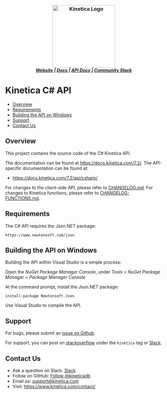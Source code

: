 <h3 align="center" style="margin:0px">
	<img width="200" src="https://www.kinetica.com/wp-content/uploads/2018/08/kinetica_logo.svg" alt="Kinetica Logo"/>
</h3>
<h5 align="center" style="margin:0px">
	<a href="https://www.kinetica.com/">Website</a>
	|
	<a href="https://docs.kinetica.com/7.2/">Docs</a>
	|
	<a href="https://docs.kinetica.com/7.2/api/csharp/">API Docs</a>
	|
	<a href="https://join.slack.com/t/kinetica-community/shared_invite/zt-1bt9x3mvr-uMKrXlSDXfy3oU~sKi84qg">Community Slack</a>   
</h5>


# Kinetica C# API

-  [Overview](#overview)
-  [Requirements](#requirements)
-  [Building the API on Windows](#building-the-api-on-windows)
-  [Support](#support)
-  [Contact Us](#contact-us)
 

## Overview

This project contains the source code of the C# Kinetica API.

The documentation can be found at https://docs.kinetica.com/7.2/.
The API-specific documentation can be found at:

* https://docs.kinetica.com/7.2/api/csharp/


For changes to the client-side API, please refer to
[CHANGELOG.md](CHANGELOG.md).  For
changes to Kinetica functions, please refer to
[CHANGELOG-FUNCTIONS.md](CHANGELOG-FUNCTIONS.md).


## Requirements

The C# API requires the Json.NET package:

    https://www.newtonsoft.com/json


## Building the API on Windows

Building the API within Visual Studio is a simple process:

Open the *NuGet Package Manager Console*, under
*Tools > NuGet Package Manager > Package Manager Console*

At the command prompt, install the Json.NET package:

```
install-package Newtonsoft.Json
```

Use Visual Studio to compile the API.


## Support

For bugs, please submit an
[issue on Github](https://github.com/kineticadb/kinetica-api-cs/issues).

For support, you can post on
[stackoverflow](https://stackoverflow.com/questions/tagged/kinetica) under the
``kinetica`` tag or
[Slack](https://join.slack.com/t/kinetica-community/shared_invite/zt-1bt9x3mvr-uMKrXlSDXfy3oU~sKi84qg).


## Contact Us

* Ask a question on Slack:
  [Slack](https://join.slack.com/t/kinetica-community/shared_invite/zt-1bt9x3mvr-uMKrXlSDXfy3oU~sKi84qg)
* Follow on GitHub:
  [Follow @kineticadb](https://github.com/kineticadb) 
* Email us:  <support@kinetica.com>
* Visit:  <https://www.kinetica.com/contact/>
